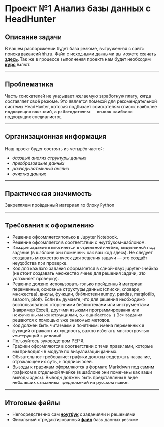 # __Проект №1 Анализ базы данных c HeadHunter__ #

## __Описание задачи__ 

В вашем распоряжении будет база резюме, выгруженная с сайта поиска вакансий hh.ru. Файл с исходными данными вы можете скачать __[здесь][]__. Так же в процессе выполнения проекта нам будет необходим __[курс]__ валют.
____
[здесь]: https://drive.google.com/file/d/15LlgMTGlmmTEKyUFYrXD15pz77LPG4Yf/view
[курс]: https://drive.google.com/file/d/1npkpXw8ZxuYSeiLNu-3rNEee_PAG-kPb/view?usp=share_link
## __Проблематика__

Часть соискателей не указывает желаемую заработную плату, когда составляет своё резюме. Это является помехой для рекомендательной системы HeadHunter, которая подбирает соискателям список наиболее подходящих вакансий, а работодателям — список наиболее подходящих специалистов.
___
## __Организационная информация__

Наш проект будет состоять из четырёх частей:

- _базовый анализ структуры данных_
- _преобразование данных_
- _разведывательный анализ_
- _очистка данных_
___

## __Практическая значимость__

Закрепляем пройденный материал по блоку Python
___
## __Требования к оформлению__
* Решение оформляется только в Jupyter Notebook.
* Решение оформляется в соответствии с ноутбуком-шаблоном.
* Каждое задание выполняется в отдельной ячейке, выделенной под задание (в шаблоне они помечены как ваш код здесь). Не следует создавать множество ячеек для решения задачи — это создаёт неудобства при проверке.
* Код для каждого задания оформляется в одной-двух jupyter-ячейках (не стоит создавать множество ячеек для решения задачи, это усложняет проверку).
* Решение должно использовать только пройденный материал: переменные, основные структуры данных (списки, словари, множества), циклы, функции, библиотеки numpy, pandas, matplotlib, seaborn, plotly. Если вы думаете, что для решения необходимо воспользоваться сторонними библиотеками или инструментами (например Excel), другими языками программирования или неизученными конструкциями, вы ошибаетесь :) Все задания решаются с помощью уже знакомых методов.
* Код должен быть читаемым и понятным: имена переменных и функций отражают их сущность, важно избегать многострочных конструкций и условий.
* Пользуйтесь руководством PEP 8.
* Графики оформляются в соответствии с теми правилами, которые мы приводили в модуле по визуализации данных.
* Обязательное требование: графики должны содержать название, отражающее их суть, и подписи осей.
* Выводы к графикам оформляются в формате Markdown под самим графиком в отдельной ячейке (в шаблоне они помечены как ваши выводы здесь). Выводы должны быть представлены в виде небольших связанных предложений на русском языке.
___

## __Итоговые файлы__

- Непосредственно сам __[ноутбук]__ с заданиями и решениями
- Финальный отредактированный __[файл]__ базы данных резюме

[ноутбук]: https://github.com/nickarctic/datascience/blob/main/project_1/project_1.ipynb

[файл]: https://drive.google.com/file/d/10cWMHBr0-bqi5CcJAzSXZecBbFgMRXsN/view?usp=share_link
